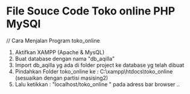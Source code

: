 # File Souce Code Toko online PHP MySQl
// Cara Menjalan Program toko_online

1. Aktifkan XAMPP (Apache & MysQL)
2. Buat database dengan nama "db_aqilla"
3. Import db_aqilla yg ada di folder project ke database yg telah dibuat
3. Pindahkan Folder toko_online ke : C:\xampp\htdocs\toko_online (sesuaikan dengan partisi masising2)
4. Lalu ketikkan : "localhost/toko_online " pada adress bar browser ..

